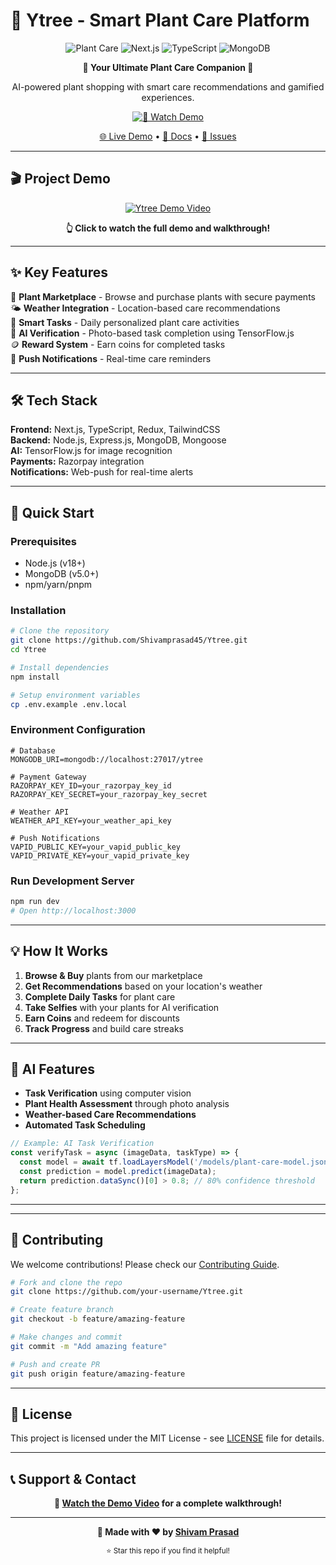 # 🌱 Ytree - Smart Plant Care Platform

<div align="center">
  
  ![Plant Care](https://img.shields.io/badge/Plant%20Care-Smart-green?style=for-the-badge&logo=leaf&logoColor=white)
  ![Next.js](https://img.shields.io/badge/Next.js-14-black?style=for-the-badge&logo=next.js&logoColor=white)
  ![TypeScript](https://img.shields.io/badge/TypeScript-007ACC?style=for-the-badge&logo=typescript&logoColor=white)
  ![MongoDB](https://img.shields.io/badge/MongoDB-4EA94B?style=for-the-badge&logo=mongodb&logoColor=white)

  <p align="center">
    <strong>🌿 Your Ultimate Plant Care Companion 🌿</strong>
  </p>
  
  <p align="center">
    AI-powered plant shopping with smart care recommendations and gamified experiences.
  </p>

  [![🎥 Watch Demo](https://img.shields.io/badge/🎥%20Watch%20Demo-YouTube-red?style=for-the-badge&logo=youtube)](https://www.youtube.com/watch?v=JNtUBbQnGoA)
  
  [🌐 Live Demo](https://ytree-demo.vercel.app) • [📖 Docs](https://github.com/Shivamprasad45/Ytree/wiki) • [🐛 Issues](https://github.com/Shivamprasad45/Ytree/issues)

</div>

---

## 🎬 Project Demo

<div align="center">
  
  [![Ytree Demo Video](https://img.youtube.com/vi/JNtUBbQnGoA/maxresdefault.jpg)](https://www.youtube.com/watch?v=JNtUBbQnGoA)
  
  **👆 Click to watch the full demo and walkthrough!**
  
</div>

---

## ✨ Key Features

🛒 **Plant Marketplace** - Browse and purchase plants with secure payments  
🌤️ **Weather Integration** - Location-based care recommendations  
📅 **Smart Tasks** - Daily personalized plant care activities  
🤖 **AI Verification** - Photo-based task completion using TensorFlow.js  
🪙 **Reward System** - Earn coins for completed tasks  
🔔 **Push Notifications** - Real-time care reminders  

---

## 🛠️ Tech Stack

**Frontend:** Next.js, TypeScript, Redux, TailwindCSS  
**Backend:** Node.js, Express.js, MongoDB, Mongoose  
**AI:** TensorFlow.js for image recognition  
**Payments:** Razorpay integration  
**Notifications:** Web-push for real-time alerts  

---

## 🚀 Quick Start

### Prerequisites
- Node.js (v18+)
- MongoDB (v5.0+)
- npm/yarn/pnpm

### Installation

```bash
# Clone the repository
git clone https://github.com/Shivamprasad45/Ytree.git
cd Ytree

# Install dependencies
npm install

# Setup environment variables
cp .env.example .env.local
```

### Environment Configuration

```env
# Database
MONGODB_URI=mongodb://localhost:27017/ytree

# Payment Gateway
RAZORPAY_KEY_ID=your_razorpay_key_id
RAZORPAY_KEY_SECRET=your_razorpay_key_secret

# Weather API
WEATHER_API_KEY=your_weather_api_key

# Push Notifications
VAPID_PUBLIC_KEY=your_vapid_public_key
VAPID_PRIVATE_KEY=your_vapid_private_key
```

### Run Development Server

```bash
npm run dev
# Open http://localhost:3000
```

---

## 💡 How It Works

1. **Browse & Buy** plants from our marketplace
2. **Get Recommendations** based on your location's weather
3. **Complete Daily Tasks** for plant care
4. **Take Selfies** with your plants for AI verification
5. **Earn Coins** and redeem for discounts
6. **Track Progress** and build care streaks

---

## 🤖 AI Features

- **Task Verification** using computer vision
- **Plant Health Assessment** through photo analysis
- **Weather-based Care Recommendations**
- **Automated Task Scheduling**

```javascript
// Example: AI Task Verification
const verifyTask = async (imageData, taskType) => {
  const model = await tf.loadLayersModel('/models/plant-care-model.json');
  const prediction = model.predict(imageData);
  return prediction.dataSync()[0] > 0.8; // 80% confidence threshold
};
```

---


---

## 🤝 Contributing

We welcome contributions! Please check our [Contributing Guide](CONTRIBUTING.md).

```bash
# Fork and clone the repo
git clone https://github.com/your-username/Ytree.git

# Create feature branch
git checkout -b feature/amazing-feature

# Make changes and commit
git commit -m "Add amazing feature"

# Push and create PR
git push origin feature/amazing-feature
```

---

## 📄 License

This project is licensed under the MIT License - see [LICENSE](LICENSE) file for details.

---

## 📞 Support & Contact

<div align="center">



**🎥 [Watch the Demo Video](https://www.youtube.com/watch?v=JNtUBbQnGoA) for a complete walkthrough!**

</div>

---

<div align="center">
  <p><strong>🌱 Made with ❤️ by <a href="https://github.com/Shivamprasad45">Shivam Prasad</a></strong></p>
  <p><sub>⭐ Star this repo if you find it helpful!</sub></p>
</div>
